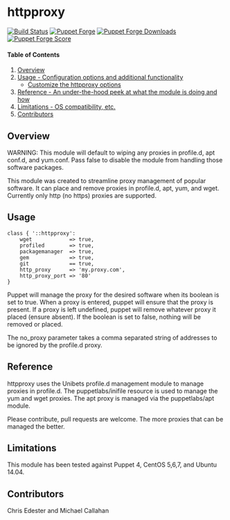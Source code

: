 httpproxy
=============

[![Build Status](https://travis-ci.org/Frechetta/puppet-httpproxy.svg?branch=master)](https://travis-ci.org/Frechetta/puppet-httpproxy)
[![Puppet Forge](https://img.shields.io/puppetforge/v/frechetta93/httpproxy.svg)](https://forge.puppet.com/frechetta93/httpproxy)
[![Puppet Forge Downloads](https://img.shields.io/puppetforge/dt/frechetta93/httpproxy.svg)](https://forge.puppet.com/frechetta93/httpproxy)
[![Puppet Forge Score](https://img.shields.io/puppetforge/f/frechetta93/httpproxy.svg)](https://forge.puppet.com/frechetta93/httpproxy/scores)

#### Table of Contents

1. [Overview](#overview)
2. [Usage - Configuration options and additional functionality](#usage)
    * [Customize the httpproxy options](#customize-the-httpproxy-options)
3. [Reference - An under-the-hood peek at what the module is doing and how](#reference)
4. [Limitations - OS compatibility, etc.](#limitations)
5. [Contributors](#contributors)

## Overview
WARNING: This module will default to wiping any proxies in profile.d, apt conf.d, and yum.conf. Pass false to disable
the module from handling those software packages.

This module was created to streamline proxy management of popular software. It can place and remove
proxies in profile.d, apt, yum, and wget. Currently only http (no https) proxies are supported.

## Usage
    class { '::httpproxy':
        wget            => true,
        profiled        => true,
        packagemanager  => true,
        gem             => true,
        git             == true,
        http_proxy      => 'my.proxy.com',
        http_proxy_port => '80'
    }

Puppet will manage the proxy for the desired software when its boolean is set to true. When a proxy is entered,
puppet will ensure that the proxy is present. If a proxy is left undefined, puppet will remove whatever proxy it
placed (ensure absent). If the boolean is set to false, nothing will be removed or placed.

The no_proxy parameter takes a comma separated string of addresses to be ignored by the profile.d proxy.

## Reference

httpproxy uses the Unibets profile.d management module to manage proxies in profile.d. The puppetlabs/inifile
resource is used to manage the yum and wget proxies. The apt proxy is managed via the puppetlabs/apt module.

Please contribute, pull requests are welcome. The more proxies that can be managed the better.

## Limitations

This module has been tested against Puppet 4, CentOS 5,6,7, and Ubuntu 14.04.

## Contributors

Chris Edester and Michael Callahan
